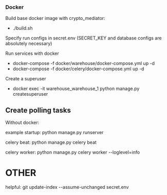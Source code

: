 
### Docker

Build base docker image with crypto_mediator:
  - ./build.sh

Specify run configs in secret.env (SECRET_KEY and database configs are absolutely necessary)

Run services with docker
  - docker-compose -f docker/warehouse/docker-compose.yml up -d
  - docker-compose -f docker/celery/docker-compose.yml up -d

Create a superuser
  - docker exec -it warehouse_warehouse_1 python manage.py createsuperuser

Create polling tasks
  -

Without docker:

example startup:
python manage.py runserver

celery beat:
python manage.py celery beat

celery worker:
python manage.py celery worker --loglevel=info


# OTHER

helpful: git update-index --assume-unchanged secret.env
